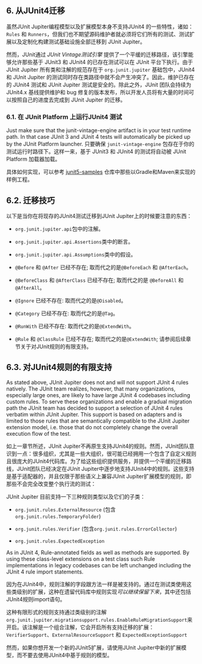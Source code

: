 ## 6. 从JUnit4迁移
虽然JUnit Jupiter编程模型以及扩展模型本身不支持JUnit4 的一些特性，诸如：`Rules` 和 `Runners`，但我们也不期望源码维护者就必须将它们所有的测试、测试扩展以及定制化构建测试基础设施全部迁移到 JUnit Jupiter。

然而，JUnit通过 *JUnit Vintage测试引擎* 提供了一个平缓的迁移路径，该引擎能够允许那些基于 JUnit3 和 JUnit4 的已存在测试可以在 JUnit 平台下执行。由于 JUnit Jupiter 所有类和注解的规范存在于 `org.junit.jupiter` 基础包中，JUnit4 和 JUnit Jupiter 的测试同时存在类路径中就不会产生冲突了。因此，维护已存在的 JUnit4 测试和 JUnit Jupiter 测试是安全的。除此之外，JUnit 团队会持续为 JUnit4.x 基线提供维护和 bug 修复的版本发布，所以开发人员将有大量的时间可以按照自己的进度去完成到 JUnit Jupiter 的迁移。

### 6.1. 在 JUnit Platform 上运行JUnit4 测试
Just make sure that the junit-vintage-engine artifact is in your test runtime path. In that case JUnit 3 and JUnit 4 tests will automatically be picked up by the JUnit Platform launcher.
只要确保 `junit-vintage-engine` 包存在于你的测试运行时路径下。这样一来，基于 JUnit3 和 JUnit4 的测试将自动被 JUnit Platform 加载器加载。

具体如何实现，可以参考 [junit5-samples](https://github.com/junit-team/junit5-samples) 仓库中那些以Gradle和Maven来实现的样例工程。

## 6.2. 迁移技巧
以下是当你在将现存的JUnit4测试迁移到JUnit Jupiter上的时候要注意的东西：

* `org.junit.jupiter.api`包中的注解。

* `org.junit.jupiter.api.Assertions`类中的断言。

* `org.junit.jupiter.api.Assumptions`类中的假设。

* `@Before` 和 `@After` 已经不存在; 取而代之的是`@BeforeEach` 和 `@AfterEach`。

* `@BeforeClass` 和 `@AfterClass` 已经不存在; 取而代之的是 `@BeforeAll` 和 `@AfterAll`。

* `@Ignore` 已经不存在: 取而代之的是`@Disabled`。
* `@Category` 已经不存在: 取而代之的是`@Tag`。
* `@RunWith` 已经不存在: 取而代之的是`@ExtendWith`。
* `@Rule` 和 `@ClassRule` 已经不存在; 取而代之的是`@ExtendWith`; 请参阅后续章节关于对JUnit规则的有限支持。

## 6.3. 对JUnit4规则的有限支持
As stated above, JUnit Jupiter does not and will not support JUnit 4 rules natively. The JUnit team realizes, however, that many organizations, especially large ones, are likely to have large JUnit 4 codebases including custom rules. To serve these organizations and enable a gradual migration path the JUnit team has decided to support a selection of JUnit 4 rules verbatim within JUnit Jupiter. This support is based on adapters and is limited to those rules that are semantically compatible to the JUnit Jupiter extension model, i.e. those that do not completely change the overall execution flow of the test.

如上一章节所述，JUnit Jupiter不再原生支持JUnit4的规则。然而，JUnit团队意识到一点：很多组织，尤其是一些大组织，很可能已经拥用一个包含了自定义规则且很庞大的JUnit4代码库。为了给这些组织提供服务，并提供一个平缓的迁移路线，JUnit团队已经决定在JUnit Jupiter中逐步地支持JUnit4中的规则。这些支持是基于适配器的，并且仅限于那些语义上兼容JUnit Jupiter扩展模型的规则，即那些不会完全改变整个执行流的测试：


JUnit Jupiter 目前支持一下三种规则类型以及它们的子类：

* `org.junit.rules.ExternalResource` (包含 `org.junit.rules.TemporaryFolder`)

* `org.junit.rules.Verifier` (包含`org.junit.rules.ErrorCollector`)

* `org.junit.rules.ExpectedException`

As in JUnit 4, Rule-annotated fields as well as methods are supported. By using these class-level extensions on a test class such Rule implementations in legacy codebases can be left unchanged including the JUnit 4 rule import statements.

因为在JUnit4中，规则注解的字段跟方法一样是被支持的。通过在测试类使用这些类级别的扩展，这种在遗留代码库中规则实现*可以继续保留下来*，其中还包括JUnit4规则import语句。

这种有限形式的规则支持通过类级别的注解`org.junit.jupiter.migrationsupport.rules.EnableRuleMigrationSupport`来开启。该注解是一个组合注解，它会开启所有支持迁移的扩展：`VerifierSupport`、`ExternalResourceSupport` 和 `ExpectedExceptionSupport`

然而，如果你想开发一个新的JUnit5扩展，请使用JUnit Jupiter中新的扩展模型，而不要去使用JUnit4中基于规则的模型。

